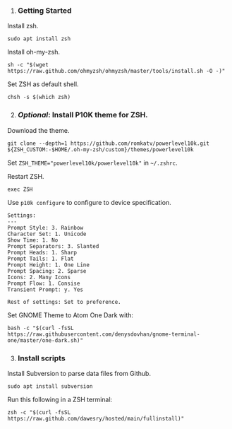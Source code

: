 1. ### Getting Started

Install zsh.

```
sudo apt install zsh
```

Install oh-my-zsh.

```
sh -c "$(wget https://raw.github.com/ohmyzsh/ohmyzsh/master/tools/install.sh -O -)"
```

Set ZSH as default shell.

```
chsh -s $(which zsh)
```

2. ### *Optional*: Install P10K theme for ZSH.

Download the theme.

```
git clone --depth=1 https://github.com/romkatv/powerlevel10k.git ${ZSH_CUSTOM:-$HOME/.oh-my-zsh/custom}/themes/powerlevel10k
```
Set `ZSH_THEME="powerlevel10k/powerlevel10k"` in `~/.zshrc`.

Restart ZSH.

```
exec ZSH
```

Use `p10k configure` to configure to device specification.

```
Settings:
---
Prompt Style: 3. Rainbow
Character Set: 1. Unicode
Show Time: 1. No
Prompt Separators: 3. Slanted
Prompt Heads: 1. Sharp
Prompt Tails: 1. Flat
Prompt Height: 1. One Line
Prompt Spacing: 2. Sparse
Icons: 2. Many Icons
Prompt Flow: 1. Consise
Transient Prompt: y. Yes

Rest of settings: Set to preference.
```
Set GNOME Theme to Atom One Dark with:
```
bash -c "$(curl -fsSL https://raw.githubusercontent.com/denysdovhan/gnome-terminal-one/master/one-dark.sh)"
```



3. ### Install scripts

Install Subversion to parse data files from Github.

```
sudo apt install subversion
```

Run this following in a ZSH terminal:

```
zsh -c "$(curl -fsSL https://raw.github.com/dawesry/hosted/main/fullinstall)"
```
